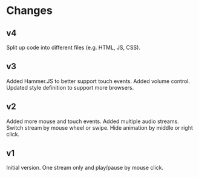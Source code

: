 # Changes
## v4
Split up code into different files (e.g. HTML, JS, CSS).

## v3
Added Hammer.JS to better support touch events.
Added volume control.
Updated style definition to support more browsers.

## v2
Added more mouse and touch events.
Added multiple audio streams.
Switch stream by mouse wheel or swipe.
Hide animation by middle or right click.

## v1
Initial version. One stream only and play/pause by mouse click.